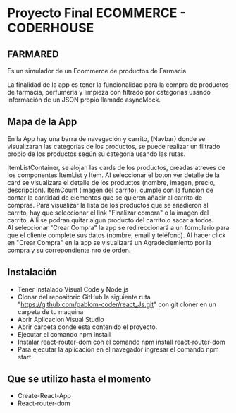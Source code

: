 # Proyecto Final ECOMMERCE - CODERHOUSE

## FARMARED

Es un simulador de un Ecommerce de productos de Farmacia

La finalidad de la app es tener la funcionalidad para la compra de productos de farmacia, perfumeria y limpieza con filtrado por categorías usando información de un JSON propio llamado asyncMock.

## Mapa de la App

En la App hay una barra de navegación y carrito, (Navbar) donde se visualizaran las categorías de los productos, se puede realizar un filtrado propio de los productos según su categoría usando las rutas. 

ItemListContainer, se alojan las cards de los productos, creadas atreves de los componentes ItemList y Item.
Al seleccionar el boton ver detalle de la card se visualizara el detalle de los productos (nombre, imagen, precio, descripción).
ItemCount (imagen del carrito), cumple con la función de contar la cantidad de elementos que se quieren añadir al carrito de compras.
Para visualizar la lista de los productos que se añadieron al carrito, hay que seleccionar el link "Finalizar compra" o la imagen del carrito. Alli se podran quitar algun producto del carrito o sacar a todos.  
Al seleccionar "Crear Compra" la app se redireccionará a un formulario para que el cliente complete sus datos (nombre, email y teléfono). 
Al hacer click en "Crear Compra" en la app se visualizará un Agradeciemiento por la compra y su correpondiente nro de orden.

## Instalación

- Tener instalado Visual Code y Node.js
- Clonar del repositorio GitHub la siguiente ruta "https://github.com/pablom-coder/react_Js.git" con git cloner en un carpeta de tu maquina
- Abrir Aplicacion Visual Studio
- Abrir carpeta donde esta contenido el proyecto.
- Ejecutar el comando npm install
- Instalar react-router-dom con el comando npm install react-router-dom
- Para ejecutar la aplicación en el navegador ingresar el comando npm start.

## Que se utilizo hasta el momento

- Create-React-App
- React-router-dom

